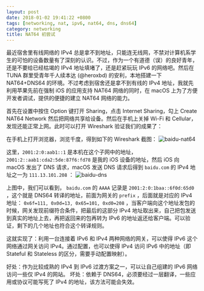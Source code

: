 ```yaml
---
layout: post
date: 2018-01-02 19:41:22 +0800
tags: [networking, nat, ipv6, nat64, dns, dns64]
category: networking
title: NAT64 初尝试
---
```


最近宿舍里有线网络的 IPv4 总是拿不到地址，只能连无线网，不禁对计算机系学生的可怕的设备数量有了深刻的认识。不过，作为一个有道德（误）的良好青年，还是不要给已经枯竭的 IPv4 地址填堵了，还是赶紧玩玩 IPv6 的网络吧。然后在 TUNA 群里受青年千人续本达 (@heroxbd) 的安利，本地搭建一下 NAT64+DNS64 的环境。不过考虑到宿舍还是拿不到有线的 IPv4 地址，我就先利用苹果先前在强制 iOS 的应用支持 NAT64 网络的同时，在 macOS 上为了方便开发者调试，提供的便捷的建立 NAT64 网络的能力。

首先在设置中按住 Option 键打开 Sharing，点击 Internet Sharing，勾上 Create NAT64 Network 然后把网络共享给设备。然后在手机上关掉 Wi-Fi 和 Cellular，发现还能正常上网。此时可以打开 Wireshark 验证我们的成果了：

在手机上打开浏览器，浏览千度，得到如下的 Wireshark 截图：
![baidu-nat64](/images/baidu-nat64.jpg)

这里，`2001:2:0:aab1::1` 是本机在这个子网中的地址，`2001:2::aab1:cda2:5de:87f6:fd78` 是我的 iOS 设备的地址，然后 iOS 向 macOS 发出了 DNS 请求，macOS 发送 DNS 请求后得到 `baidu.com` 的 IPv4 地址之一为 `111.13.101.208` ：
![baidu-dns](/images/baidu-dns.jpg)

上图中，我们可以看到， `baidu.com` 的 `AAAA` 记录是 `2001:2:0:1baa::6f0d:65d0` ，这个就是 DNS64 转译的地址，前面为网关的 `prefix` ，后面就是对应的 IPv4 地址： `0x6f=111, 0x0d=13, 0x65=101, 0xd0=208` ，当客户端向这个地址发包的时候，网关发现前缀符合条件，把最后的这部分 IPv4 地址取出来，自己把包发送到真实的地址上去，再把返回来的包再转为 IPv6 的地址返还给客户端。可以验证，剩下的几个地址也符合这个转译规则。

这就实现了：利用一台连接着 IPv6 和 IPv4 两种网络的网关，可以使得 IPv6 这个网络通过网关访问 IPv4。通过配置，也可以使得 IPv4 访问 IPv6 中的地址（即 Stateful 和 Stateless 的区分，需要手动配置映射）。

好处：作为比较成熟的 IPv4 到 IPv6 过渡方案之一，可以让自己组建的 IPv6 网络访问一些仅 IPv4 的网站。
坏处：依赖于 DNS64，必须要经过一层翻译，一些应用或协议可能写死了 IPv4 的地址，该方法可能会失效。
